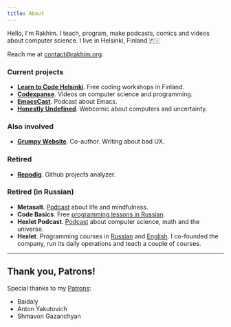 ```yaml
---
title: About
---
```


Hello, I'm Rakhim. I teach, program, make podcasts, comics and videos about computer science. I live in Helsinki, Finland 🇫🇮

Reach me at [contact@rakhim.org](mailto:contact@rakhim.org).

### Current projects
- __[Learn to Code Helsinki](https://www.meetup.com/Learn-To-Code-Helsinki/)__. Free coding workshops in Finland.
- __[Codexpanse](https://www.youtube.com/channel/UCBmKU1FHwhAoljWDORWgcRA)__. Videos on computer science and programming.
- __[EmacsCast](http://emacscast.rakhim.org/)__. Podcast about Emacs.
- __[Honestly Undefined](/honestly-undefined/)__. Webcomic about computers and uncertainty.

### Also involved
- __[Grumpy Website](http://grumpy.website/)__. Co-author. Writing about bad UX.

### Retired

- __[Repodig](https://repodig.com/)__. Github projects analyzer.

### Retired (in Russian)
- __Metasalt__. [Podcast](https://metasalt.pinecast.co/) about life and mindfulness.
- __Code Basics__. Free [programming lessons in Russian](https://code-basics.ru).
- __Hexlet Podcast__. [Podcast](https://ru.hexlet.io/blog/categories/podcast) about computer science, math and the universe.
- __Hexlet__. Programming courses in [Russian](https://ru.hexlet.io) and [English](https://en.hexlet.io). I co-founded the company, run its daily operations and teach a couple of courses.


<hr>

## Thank you, Patrons!

Special thanks to my [Patrons](https://www.patreon.com/rakhim "support Rakhim on Patreon"):

- Baidaly
- Anton Yakutovich
- Shmavon Gazanchyan
